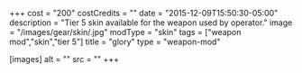 +++
cost = "200"
costCredits = ""
date = "2015-12-09T15:50:30-05:00"
description = "Tier 5 skin available for the weapon used by operator."
image = "/images/gear/skin/.jpg"
modType = "skin"
tags = ["weapon mod","skin","tier 5"]
title = "glory"
type = "weapon-mod"

[images]
  alt = ""
  src = ""
+++
